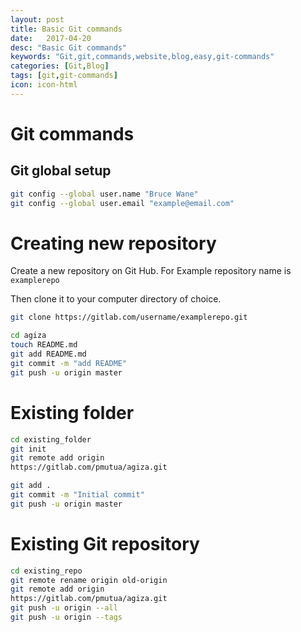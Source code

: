 ```yaml
---
layout: post
title: Basic Git commands
date:   2017-04-20
desc: "Basic Git commands"
keywords: "Git,git,commands,website,blog,easy,git-commands"
categories: [Git,Blog]
tags: [git,git-commands]
icon: icon-html
---
```


# Git commands

## Git global setup

```bash
git config --global user.name "Bruce Wane"
git config --global user.email "example@email.com"
```

# Creating new repository 

Create a new repository on Git Hub. For Example  repository name is 
`examplerepo`

Then clone it to your computer directory of choice.

```bash
git clone https://gitlab.com/username/examplerepo.git

cd agiza
touch README.md
git add README.md
git commit -m "add README"
git push -u origin master

```

# Existing folder

```bash
cd existing_folder
git init
git remote add origin
https://gitlab.com/pmutua/agiza.git

git add .
git commit -m "Initial commit"
git push -u origin master
```

# Existing Git repository

```bash
cd existing_repo
git remote rename origin old-origin
git remote add origin
https://gitlab.com/pmutua/agiza.git
git push -u origin --all
git push -u origin --tags
```

